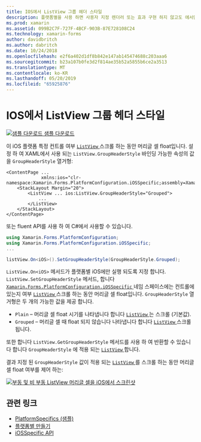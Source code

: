 ```yaml
---
title: IOS에서 ListView 그룹 헤더 스타일
description: 플랫폼별을 사용 하면 사용자 지정 렌더러 또는 효과 구현 하지 않고도 에서만 특정 플랫폼에서 사용할 수 있는 기능을 사용할 수 있습니다. 이 문서에서는 ListView 헤더 셀 스크롤 하는 동안 부동 소수점 수 있는지 여부를 제어 하는 iOS 플랫폼 전용을 사용 하는 방법을 설명 합니다.
ms.prod: xamarin
ms.assetid: 099B2C7F-727F-4BCF-903B-87E728108C24
ms.technology: xamarin-forms
author: davidbritch
ms.author: dabritch
ms.date: 10/24/2018
ms.openlocfilehash: e2f6a402d1df8b842e147ab145474688c203aaa6
ms.sourcegitcommit: b23a107b0fe3d2f814ae35b52a5855b6ce2a3513
ms.translationtype: MT
ms.contentlocale: ko-KR
ms.lasthandoff: 05/20/2019
ms.locfileid: "65925876"
---
```

# <a name="listview-group-header-style-on-ios"></a>IOS에서 ListView 그룹 헤더 스타일

[![샘플 다운로드](~/media/shared/download.png) 샘플 다운로드](https://developer.xamarin.com/samples/xamarin-forms/UserInterface/PlatformSpecifics/)

이 iOS 플랫폼 특정 컨트롤 여부 [ `ListView` ](xref:Xamarin.Forms.ListView) 스크롤 하는 동안 머리글 셀 float입니다. 설정 하 여 XAML에서 사용 되는 `ListView.GroupHeaderStyle` 바인딩 가능한 속성의 값을 `GroupHeaderStyle` 열거형:

```xaml
<ContentPage ...
             xmlns:ios="clr-namespace:Xamarin.Forms.PlatformConfiguration.iOSSpecific;assembly=Xamarin.Forms.Core">
    <StackLayout Margin="20">
        <ListView ... ios:ListView.GroupHeaderStyle="Grouped">
            ...
        </ListView>
    </StackLayout>
</ContentPage>
```

또는 fluent API를 사용 하 여 C#에서 사용할 수 있습니다.

```csharp
using Xamarin.Forms.PlatformConfiguration;
using Xamarin.Forms.PlatformConfiguration.iOSSpecific;
...

listView.On<iOS>().SetGroupHeaderStyle(GroupHeaderStyle.Grouped);
```

`ListView.On<iOS>` 메서드가 플랫폼별 iOS에만 실행 되도록 지정 합니다. `ListView.SetGroupHeaderStyle` 메서드, 합니다 [ `Xamarin.Forms.PlatformConfiguration.iOSSpecific` ](xref:Xamarin.Forms.PlatformConfiguration.iOSSpecific) 네임 스페이스에는 컨트롤에 있는지 여부 [ `ListView` ](xref:Xamarin.Forms.ListView) 스크롤 하는 동안 머리글 셀 float입니다. `GroupHeaderStyle` 열거형은 두 개의 가능한 값을 제공 합니다.

- `Plain` – 머리글 셀 float 시기를 나타냅니다 합니다 [ `ListView` ](xref:Xamarin.Forms.ListView) 는 스크롤 (기본값).
- `Grouped` – 머리글 셀 때 float 되지 않습니다 나타냅니다 합니다 [ `ListView` ](xref:Xamarin.Forms.ListView) 스크롤됩니다.

또한 합니다 `ListView.GetGroupHeaderStyle` 메서드를 사용 하 여 반환할 수 있습니다 합니다 `GroupHeaderStyle` 에 적용 되는 [ `ListView` ](xref:Xamarin.Forms.ListView)합니다.

결과 지정 된 `GroupHeaderStyle` 값이 적용 되는 [ `ListView` ](xref:Xamarin.Forms.ListView)를 스크롤 하는 동안 머리글 셀 float 여부를 제어 하는:

[![부동 및 비 부동 ListView 머리글 셀을 iOS에서 스크린샷](listview-group-header-style-images/group-header-styles.png "부동 및 비 부동 머리글 셀을 사용 하 여 ListView")](listview-group-header-style-images/group-header-styles-large.png#lightbox "부동 및 비 부동 머리글 셀을 사용 하 여 ListView")

## <a name="related-links"></a>관련 링크

- [PlatformSpecifics (샘플)](https://developer.xamarin.com/samples/xamarin-forms/UserInterface/PlatformSpecifics/)
- [플랫폼별 만들기](~/xamarin-forms/platform/platform-specifics/index.md#creating-platform-specifics)
- [iOSSpecific API](xref:Xamarin.Forms.PlatformConfiguration.iOSSpecific)
